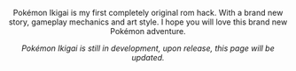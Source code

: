 <p align="center">
Pokémon Ikigai is my first completely original rom hack. With a brand new story, 
gameplay mechanics and art style. I hope you will love this brand new Pokémon adventure.
</p>

<p align="center"><i>
Pokémon Ikigai is still in development, upon release, this page will be updated.
</i></p>